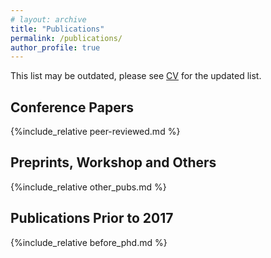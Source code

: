 ```yaml
---
# layout: archive
title: "Publications"
permalink: /publications/
author_profile: true
---
```

This list may be outdated, please see [CV](../../../assets/files/umang_cv.pdf) for the updated list.

## Conference Papers
{%include_relative peer-reviewed.md %}

## Preprints, Workshop and Others
{%include_relative other_pubs.md %}

## Publications Prior to 2017
{%include_relative before_phd.md %}

